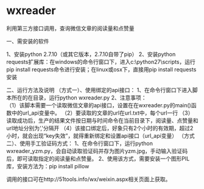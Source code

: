 # wxreader
利用第三方接口调用，查询微信文章的阅读量和点赞量

一、需安装的软件

1、安装python 2.7.10（或其它版本，2.7.10自带了pip）
2、安装python requests扩展库：在windows的命令行窗口下，进入c:\python27\scripts，运行pip install requests命令进行安装；在linux或osx下，直接用pip install requests安装

二、运行方法及说明
（方式一）、使用绑定的api接口：
  1、在命令行窗口下进入脚本所在的在目录，运行python wxreader.py
  2、注意事项：	
  （1）该脚本需要一个读取微信文章的api接口，设置在在wxreader.py的main()函数中的url_api变量中。
  （2）要读取的文章的url在url.txt中，每个url一行
  （3）读取成功后，生产的结果文件按日期与时间命令在当前目录下，阅读量、点赞量和url地址分别为‘,'分隔开
  （4）该接口绑定后，好象只有2个小时的有效期，超过2小时，就会出现“key失效”，就得重新绑定和设置api接口（url_api变量）
（方式二）、使用手工验证码方式：
  1、在命令行窗口下，运行python wxreader_yzm.py，会自动读取验证码并存为图片yzm.jpg，手动输入验证码后，即可读取指定的阅读量和点赞量。
  2、使用该方式，需要安装一个图形PIL库，安装方法为：pip install pillow

调用的接口可在http://51tools.info/wx/weixin.aspx相关页面上获取。
